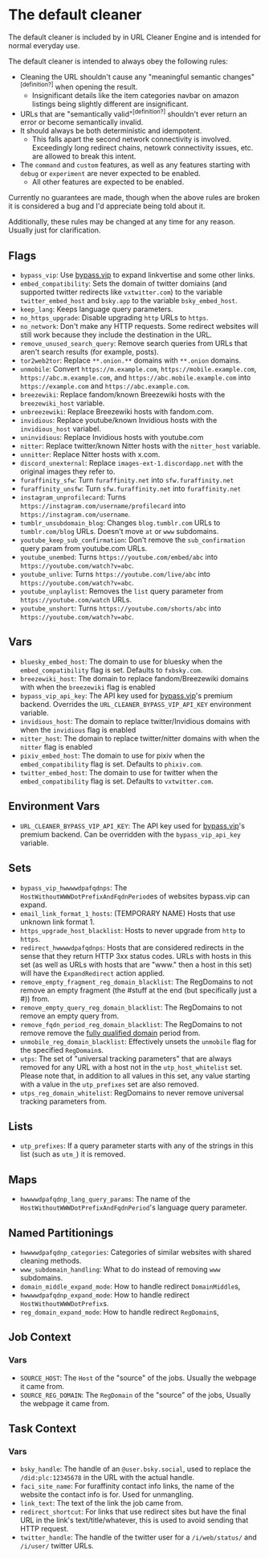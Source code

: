 # The default cleaner

The default cleaner is included by in URL Cleaner Engine and is intended for normal everyday use.

The default cleaner is intended to always obey the following rules:

- Cleaning the URL shouldn't cause any "meaningful semantic changes"<sup>[definition?]</sup> when opening the result.
    - Insignificant details like the item categories navbar on amazon listings being slightly different are insignificant.
- URLs that are "semantically valid"<sup>[definition?]</sup> shouldn't ever return an error or become semantically invalid.
- It should always be both deterministic and idempotent.
  - This falls apart the second network connectivity is involved. Exceedingly long redirect chains, netowrk connectivity issues, etc. are allowed to break this intent.
- The `command` and `custom` features, as well as any features starting with `debug` or `experiment` are never expected to be enabled.
  - All other features are expected to be enabled.

Currently no guarantees are made, though when the above rules are broken it is considered a bug and I'd appreciate being told about it.

Additionally, these rules may be changed at any time for any reason. Usually just for clarification.

<!--cmd scripts/gen-docs.py-->
## Flags

- `bypass_vip`: Use [bypass.vip](https://bypass.vip) to expand linkvertise and some other links.
- `embed_compatibility`: Sets the domain of twitter domiains (and supported twitter redirects like `vxtwitter.com`) to the variable `twitter_embed_host` and `bsky.app` to the variable `bsky_embed_host`.
- `keep_lang`: Keeps language query parameters.
- `no_https_upgrade`: Disable upgrading `http` URLs to `https`.
- `no_network`: Don't make any HTTP requests. Some redirect websites will still work because they include the destination in the URL.
- `remove_unused_search_query`: Remove search queries from URLs that aren't search results (for example, posts).
- `tor2web2tor`: Replace `**.onion.**` domains with `**.onion` domains.
- `unmobile`: Convert `https://m.example.com`, `https://mobile.example.com`, `https://abc.m.example.com`, and `https://abc.mobile.example.com` into `https://example.com` and `https://abc.example.com`.
- `breezewiki`: Replace fandom/known Breezewiki hosts with the `breezewiki_host` variable.
- `unbreezewiki`: Replace Breezewiki hosts with fandom.com.
- `invidious`: Replace youtube/known Invidious hosts with the `invidious_host` variabel.
- `uninvidious`: Replace Invidious hosts with youtube.com
- `nitter`: Replace twitter/known Nitter hosts with the `nitter_host` variable.
- `unnitter`: Replace Nitter hosts with x.com.
- `discord_unexternal`: Replace `images-ext-1.discordapp.net` with the original images they refer to.
- `furaffinity_sfw`: Turn `furaffinity.net` into `sfw.furaffinity.net`
- `furaffinity_unsfw`: Turn `sfw.furaffinity.net` into `furaffinity.net`
- `instagram_unprofilecard`: Turns `https://instagram.com/username/profilecard` into `https://instagram.com/username`.
- `tumblr_unsubdomain_blog`: Changes `blog.tumblr.com` URLs to `tumblr.com/blog` URLs. Doesn't move `at` or `www` subdomains.
- `youtube_keep_sub_confirmation`: Don't remove the `sub_confirmation` query param from youtube.com URLs.
- `youtube_unembed`: Turns `https://youtube.com/embed/abc` into `https://youtube.com/watch?v=abc`.
- `youtube_unlive`: Turns `https://youtube.com/live/abc` into `https://youtube.com/watch?v=abc`.
- `youtube_unplaylist`: Removes the `list` query parameter from `https://youtube.com/watch` URLs.
- `youtube_unshort`: Turns `https://youtube.com/shorts/abc` into `https://youtube.com/watch?v=abc`.

## Vars

- `bluesky_embed_host`: The domain to use for bluesky when the `embed_compatibility` flag is set. Defaults to `fxbsky.com`.
- `breezewiki_host`: The domain to replace fandom/Breezewiki domains with when the `breezewiki` flag is enabled
- `bypass_vip_api_key`: The API key used for [bypass.vip](https://bypass.vip)'s premium backend. Overrides the `URL_CLEANER_BYPASS_VIP_API_KEY` environment variable.
- `invidious_host`: The domain to replace twitter/Invidious domains with when the `invidious` flag is enabled
- `nitter_host`: The domain to replace twitter/nitter domains with when the `nitter` flag is enabled
- `pixiv_embed_host`: The domain to use for pixiv when the `embed_compatibility` flag is set. Defaults to `phixiv.com`.
- `twitter_embed_host`: The domain to use for twitter when the `embed_compatibility` flag is set. Defaults to `vxtwitter.com`.

## Environment Vars

- `URL_CLEANER_BYPASS_VIP_API_KEY`: The API key used for [bypass.vip](https://bypass.vip)'s premium backend. Can be overridden with the `bypass_vip_api_key` variable.

## Sets

- `bypass_vip_hwwwwdpafqdnps`: The `HostWithoutWWWDotPrefixAndFqdnPeriod`es of websites bypass.vip can expand.
- `email_link_format_1_hosts`: (TEMPORARY NAME) Hosts that use unknown link format 1.
- `https_upgrade_host_blacklist`: Hosts to never upgrade from `http` to `https`.
- `redirect_hwwwwdpafqdnps`: Hosts that are considered redirects in the sense that they return HTTP 3xx status codes. URLs with hosts in this set (as well as URLs with hosts that are "www." then a host in this set) will have the `ExpandRedirect` action applied.
- `remove_empty_fragment_reg_domain_blacklist`: The RegDomains to not remove an empty fragment (the #stuff at the end (but specifically just a #)) from.
- `remove_empty_query_reg_domain_blacklist`: The RegDomains to not remove an empty query from.
- `remove_fqdn_period_reg_domain_blacklist`: The RegDomains to not remove remove the [fully qualified domain](https://en.wikipedia.org/wiki/Fully_qualified_domain_name) period from.
- `unmobile_reg_domain_blacklist`: Effectively unsets the `unmobile` flag for the specified `RegDomain`s.
- `utps`: The set of "universal tracking parameters" that are always removed for any URL with a host not in the `utp_host_whitelist` set. Please note that, in addition to all values in this set, any value starting with a value in the `utp_prefixes` set are also removed.
- `utps_reg_domain_whitelist`: RegDomains to never remove universal tracking parameters from.

## Lists

- `utp_prefixes`: If a query parameter starts with any of the strings in this list (such as `utm_`) it is removed.

## Maps

- `hwwwwdpafqdnp_lang_query_params`: The name of the `HostWithoutWWWDotPrefixAndFqdnPeriod`'s language query parameter.

## Named Partitionings

- `hwwwwdpafqdnp_categories`: Categories of similar websites with shared cleaning methods.
- `www_subdomain_handling`: What to do instead of removing `www` subdomains.
- `domain_middle_expand_mode`: How to handle redirect `DomainMiddle`s,
- `hwwwwdpafqdnp_expand_mode`: How to handle redirect `HostWithoutWWWDotPrefix`s.
- `reg_domain_expand_mode`: How to handle redirect `RegDomain`s,

## Job Context

### Vars

- `SOURCE_HOST`: The `Host` of the "source" of the jobs. Usually the webpage it came from.
- `SOURCE_REG_DOMAIN`: The `RegDomain` of the "source" of the jobs, Usually the webpage it came from.

## Task Context

### Vars

- `bsky_handle`: The handle of an `@user.bsky.social`, used to replace the `/did:plc:12345678` in the URL with the actual handle.
- `faci_site_name`: For furaffinity contact info links, the name of the website the contact info is for. Used for unmangling.
- `link_text`: The text of the link the job came from.
- `redirect_shortcut`: For links that use redirect sites but have the final URL in the link's text/title/whatever, this is used to avoid sending that HTTP request.
- `twitter_handle`: The handle of the twitter user for a `/i/web/status/` and `/i/user/` twitter URLs.
<!--/cmd-->
